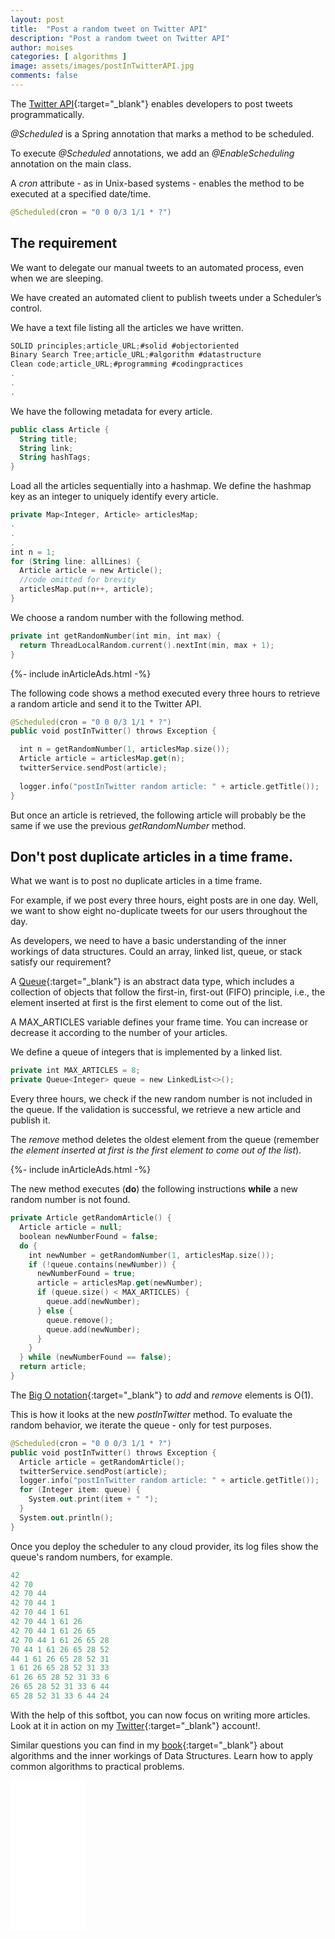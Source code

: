 ```yaml
---
layout: post
title:  "Post a random tweet on Twitter API"
description: "Post a random tweet on Twitter API"
author: moises
categories: [ algorithms ]
image: assets/images/postInTwitterAPI.jpg
comments: false
---
```


The [Twitter API](https://developer.twitter.com/en/docs/twitter-api){:target="_blank"} enables developers to post tweets programmatically.

*@Scheduled* is a Spring annotation that marks a method to be scheduled.

To execute *@Scheduled* annotations, we add an *@EnableScheduling* annotation on the main class.

A *cron* attribute - as in Unix-based systems - enables the method to be executed at a specified date/time.

```kotlin
@Scheduled(cron = "0 0 0/3 1/1 * ?")
```

## The requirement

We want to delegate our manual tweets to an automated process, even when we are sleeping.

We have created an automated client to publish tweets under a Scheduler’s control.

We have a text file listing all the articles we have written.

```kotlin
SOLID principles;article_URL;#solid #objectoriented
Binary Search Tree;article_URL;#algorithm #datastructure
Clean code;article_URL;#programming #codingpractices
.
.
.
```

We have the following metadata for every article.

```kotlin
public class Article {
  String title;
  String link;
  String hashTags;
}
```

Load all the articles sequentially into a hashmap. We define the hashmap key as an integer to uniquely identify every article.

```kotlin
private Map<Integer, Article> articlesMap;
.
.
.
int n = 1;
for (String line: allLines) {
  Article article = new Article();
  //code omitted for brevity
  articlesMap.put(n++, article);
}	  
```

We choose a random number with the following method.

```kotlin
private int getRandomNumber(int min, int max) {
  return ThreadLocalRandom.current().nextInt(min, max + 1);
}
```

<div>
{%- include inArticleAds.html -%}
</div>

The following code shows a method executed every three hours to retrieve a random article and send it to the Twitter API.

```kotlin
@Scheduled(cron = "0 0 0/3 1/1 * ?")
public void postInTwitter() throws Exception {

  int n = getRandomNumber(1, articlesMap.size());
  Article article = articlesMap.get(n);
  twitterService.sendPost(article);
  
  logger.info("postInTwitter random article: " + article.getTitle());
}
```

But once an article is retrieved, the following article will probably be the same if we use the previous *getRandomNumber* method.

## Don't post duplicate articles in a time frame.

What we want is to post no duplicate articles in a time frame.

For example, if we post every three hours, eight posts are in one day. Well, we want to show eight no-duplicate tweets for our users throughout the day.

As developers, we need to have a basic understanding of the inner workings of data structures. Could an array, linked list, queue, or stack satisfy our requirement?

A [Queue](https://amzn.to/3FxeKSb){:target="_blank"} is an abstract data type, which includes a collection of objects that follow the first-in, first-out (FIFO) principle, i.e., the element inserted at first is the first element to come out of the list.

A MAX_ARTICLES variable defines your frame time. You can increase or decrease it according to the number of your articles.

We define a queue of integers that is implemented by a linked list.

```kotlin
private int MAX_ARTICLES = 8;
private Queue<Integer> queue = new LinkedList<>();
```

Every three hours, we check if the new random number is not included in the queue. If the validation is successful, we retrieve a new article and publish it.

The *remove* method deletes the oldest element from the queue (remember *the element inserted at first is the first element to come out of the list*).

<div>
{%- include inArticleAds.html -%}
</div>

The new method executes (**do**) the following instructions **while** a new random number is not found.

```kotlin
private Article getRandomArticle() {
  Article article = null;
  boolean newNumberFound = false;
  do {
    int newNumber = getRandomNumber(1, articlesMap.size());
    if (!queue.contains(newNumber)) {
      newNumberFound = true;
      article = articlesMap.get(newNumber);
      if (queue.size() < MAX_ARTICLES) {
        queue.add(newNumber);
      } else {
        queue.remove();
        queue.add(newNumber);
      }
    }
  } while (newNumberFound == false);
  return article;
}
```

The [Big O notation](https://codersite.dev/big-o-notation-analysis-of-algorithms/){:target="_blank"} to *add* and *remove* elements is O(1).

This is how it looks at the new *postInTwitter* method. To evaluate the random behavior, we iterate the queue - only for test purposes.

```kotlin
@Scheduled(cron = "0 0 0/3 1/1 * ?")
public void postInTwitter() throws Exception {
  Article article = getRandomArticle();
  twitterService.sendPost(article);
  logger.info("postInTwitter random article: " + article.getTitle());
  for (Integer item: queue) {
    System.out.print(item + " ");
  }
  System.out.println();
}
```

Once you deploy the scheduler to any cloud provider, its log files show the queue's random numbers, for example.

```kotlin
42 
42 70 
42 70 44 
42 70 44 1 
42 70 44 1 61 
42 70 44 1 61 26 
42 70 44 1 61 26 65 
42 70 44 1 61 26 65 28 
70 44 1 61 26 65 28 52 
44 1 61 26 65 28 52 31 
1 61 26 65 28 52 31 33 
61 26 65 28 52 31 33 6 
26 65 28 52 31 33 6 44 
65 28 52 31 33 6 44 24 
```

With the help of this softbot, you can now focus on writing more articles. Look at it in action on my [Twitter](https://twitter.com/MoisesGamio){:target="_blank"} account!.

Similar questions you can find in my [book](https://amzn.to/3FxeKSb){:target="_blank"} about algorithms and the inner workings of Data Structures. Learn how to apply common algorithms to practical problems.

<iframe sandbox="allow-popups allow-scripts allow-modals allow-forms allow-same-origin" style="width:120px;height:240px;" marginwidth="0" marginheight="0" scrolling="no" frameborder="0" src="//ws-eu.amazon-adsystem.com/widgets/q?ServiceVersion=20070822&OneJS=1&Operation=GetAdHtml&MarketPlace=DE&source=ss&ref=as_ss_li_til&ad_type=product_link&tracking_id=mkgv89-21&language=en_GB&marketplace=amazon&region=DE&placement=B086JCK6C4&asins=B086JCK6C4&linkId=78e646bc8bd99599b961d3e15b102848&show_border=true&link_opens_in_new_window=true"></iframe>
